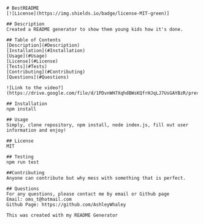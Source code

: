 
    # BestREADME
    [![License](https://img.shields.io/badge/license-MIT-green)]

    ## Description 
    Created a README generator to show them young kids how it's done.

    ## Table of Contents
    [Description](#Description)  
    [Installation](#Installation)  
    [Usage](#Usage)  
    [License](#License)  
    [Tests](#Tests)  
    [Contributing](#Contributing)  
    [Questions](#Questions)

    ![Link to the video?](https://drive.google.com/file/d/1PDvnWH7XqhdBWsKQfrHJqLJ7UsGAYBzR/preview)

    ## Installation
    npm install

    ## Usage
    Simply, clone repository, npm install, node index.js, fill out user information and enjoy!

    ## License
    MIT

    ## Testing
    npm run test

    ##Contributing 
    Anyone can contribute but why mess with something that is perfect.

    ## Questions
    For any questions, please contact me by email or Github page
    Email: oms_t@hotmail.com
    Github Page: https://github.com/AshleyWhaley

    This was created with my README Generator 